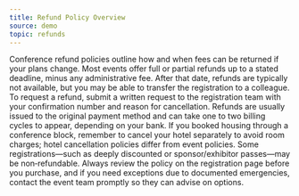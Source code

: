 ```yaml
---
title: Refund Policy Overview
source: demo
topic: refunds
---
```

Conference refund policies outline how and when fees can be returned if your plans change. Most events offer full or partial refunds up to a stated deadline, minus any administrative fee. After that date, refunds are typically not available, but you may be able to transfer the registration to a colleague. To request a refund, submit a written request to the registration team with your confirmation number and reason for cancellation. Refunds are usually issued to the original payment method and can take one to two billing cycles to appear, depending on your bank. If you booked housing through a conference block, remember to cancel your hotel separately to avoid room charges; hotel cancellation policies differ from event policies. Some registrations—such as deeply discounted or sponsor/exhibitor passes—may be non‑refundable. Always review the policy on the registration page before you purchase, and if you need exceptions due to documented emergencies, contact the event team promptly so they can advise on options.
